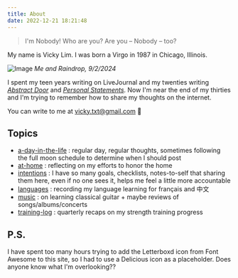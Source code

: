 ```yaml
---
title: About
date: 2022-12-21 18:21:48
---
```


> I'm Nobody! Who are you?
Are you – Nobody – too?

My name is Vicky Lim. I was born a Virgo in 1987 in Chicago, Illinois.

![Image](https://d2w9rnfcy7mm78.cloudfront.net/33193119/original_23b5c5dcbbe96563a3fa4ef0ab4205d4.jpg?1735065657?bc=0)
*Me and Raindrop, 9/2/2024*

I spent my teen years writing on LiveJournal and my twenties writing [_Abstract Door_](https://vickylim.com/abstract-door-zine) and [_Personal Statements_](https://vickyalways.blogspot.com/). Now I'm near the end of my thirties and I'm trying to remember how to share my thoughts on the internet.

You can write to me at vicky.txt@gmail.com 💌

## Topics
- [a-day-in-the-life](https://vickylim.com/tags/a-day-in-the-life/) : regular day, regular thoughts, sometimes following the full moon schedule to determine when I should post
- [at-home](https://vickylim.com/tags/at-home) : reflecting on my efforts to honor the home
- [intentions](https://vickylim.com/tags/intentions/) : I have so many goals, checklists, notes-to-self that sharing them here, even if no one sees it, helps me feel a little more accountable
- [languages](https://vickylim.com/tags/languages/) : recording my language learning for français and 中文
- [music](https://vickylim.com/tags/music/) : on learning classical guitar + maybe reviews of songs/albums/concerts
- [training-log](https://vickylim.com/tags/training-log/) : quarterly recaps on my strength training progress

## P.S.

I have spent too many hours trying to add the Letterboxd icon from Font Awesome to this site, so I had to use a Delicious icon as a placeholder. Does anyone know what I'm overlooking??